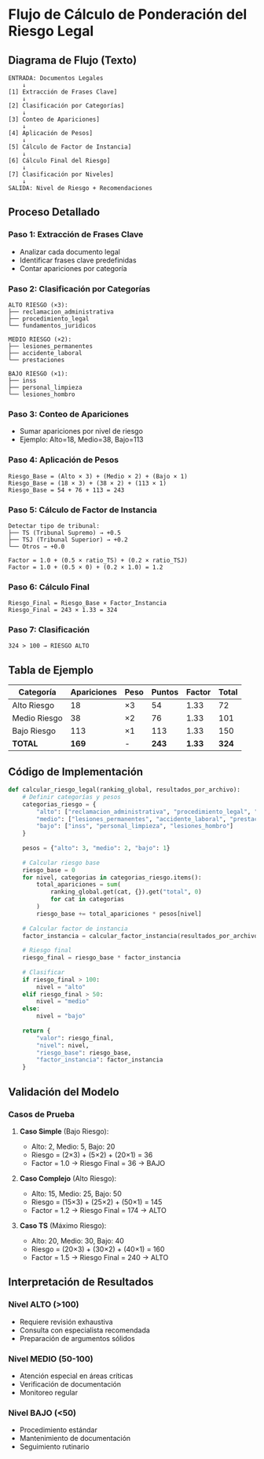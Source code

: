 # Flujo de Cálculo de Ponderación del Riesgo Legal

## Diagrama de Flujo (Texto)

```
ENTRADA: Documentos Legales
    ↓
[1] Extracción de Frases Clave]
    ↓
[2] Clasificación por Categorías]
    ↓
[3] Conteo de Apariciones]
    ↓
[4] Aplicación de Pesos]
    ↓
[5] Cálculo de Factor de Instancia]
    ↓
[6] Cálculo Final del Riesgo]
    ↓
[7] Clasificación por Niveles]
    ↓
SALIDA: Nivel de Riesgo + Recomendaciones
```

## Proceso Detallado

### Paso 1: Extracción de Frases Clave
- Analizar cada documento legal
- Identificar frases clave predefinidas
- Contar apariciones por categoría

### Paso 2: Clasificación por Categorías
```
ALTO RIESGO (×3):
├── reclamacion_administrativa
├── procedimiento_legal
└── fundamentos_juridicos

MEDIO RIESGO (×2):
├── lesiones_permanentes
├── accidente_laboral
└── prestaciones

BAJO RIESGO (×1):
├── inss
├── personal_limpieza
└── lesiones_hombro
```

### Paso 3: Conteo de Apariciones
- Sumar apariciones por nivel de riesgo
- Ejemplo: Alto=18, Medio=38, Bajo=113

### Paso 4: Aplicación de Pesos
```
Riesgo_Base = (Alto × 3) + (Medio × 2) + (Bajo × 1)
Riesgo_Base = (18 × 3) + (38 × 2) + (113 × 1)
Riesgo_Base = 54 + 76 + 113 = 243
```

### Paso 5: Cálculo de Factor de Instancia
```
Detectar tipo de tribunal:
├── TS (Tribunal Supremo) → +0.5
├── TSJ (Tribunal Superior) → +0.2
└── Otros → +0.0

Factor = 1.0 + (0.5 × ratio_TS) + (0.2 × ratio_TSJ)
Factor = 1.0 + (0.5 × 0) + (0.2 × 1.0) = 1.2
```

### Paso 6: Cálculo Final
```
Riesgo_Final = Riesgo_Base × Factor_Instancia
Riesgo_Final = 243 × 1.33 = 324
```

### Paso 7: Clasificación
```
324 > 100 → RIESGO ALTO
```

## Tabla de Ejemplo

| Categoría | Apariciones | Peso | Puntos | Factor | Total |
|-----------|-------------|------|--------|--------|-------|
| Alto Riesgo | 18 | ×3 | 54 | 1.33 | 72 |
| Medio Riesgo | 38 | ×2 | 76 | 1.33 | 101 |
| Bajo Riesgo | 113 | ×1 | 113 | 1.33 | 150 |
| **TOTAL** | **169** | - | **243** | **1.33** | **324** |

## Código de Implementación

```python
def calcular_riesgo_legal(ranking_global, resultados_por_archivo):
    # Definir categorías y pesos
    categorias_riesgo = {
        "alto": ["reclamacion_administrativa", "procedimiento_legal", "fundamentos_juridicos"],
        "medio": ["lesiones_permanentes", "accidente_laboral", "prestaciones"],
        "bajo": ["inss", "personal_limpieza", "lesiones_hombro"]
    }
    
    pesos = {"alto": 3, "medio": 2, "bajo": 1}
    
    # Calcular riesgo base
    riesgo_base = 0
    for nivel, categorias in categorias_riesgo.items():
        total_apariciones = sum(
            ranking_global.get(cat, {}).get("total", 0) 
            for cat in categorias
        )
        riesgo_base += total_apariciones * pesos[nivel]
    
    # Calcular factor de instancia
    factor_instancia = calcular_factor_instancia(resultados_por_archivo)
    
    # Riesgo final
    riesgo_final = riesgo_base * factor_instancia
    
    # Clasificar
    if riesgo_final > 100:
        nivel = "alto"
    elif riesgo_final > 50:
        nivel = "medio"
    else:
        nivel = "bajo"
    
    return {
        "valor": riesgo_final,
        "nivel": nivel,
        "riesgo_base": riesgo_base,
        "factor_instancia": factor_instancia
    }
```

## Validación del Modelo

### Casos de Prueba

1. **Caso Simple** (Bajo Riesgo):
   - Alto: 2, Medio: 5, Bajo: 20
   - Riesgo = (2×3) + (5×2) + (20×1) = 36
   - Factor = 1.0 → Riesgo Final = 36 → BAJO

2. **Caso Complejo** (Alto Riesgo):
   - Alto: 15, Medio: 25, Bajo: 50
   - Riesgo = (15×3) + (25×2) + (50×1) = 145
   - Factor = 1.2 → Riesgo Final = 174 → ALTO

3. **Caso TS** (Máximo Riesgo):
   - Alto: 20, Medio: 30, Bajo: 40
   - Riesgo = (20×3) + (30×2) + (40×1) = 160
   - Factor = 1.5 → Riesgo Final = 240 → ALTO

## Interpretación de Resultados

### Nivel ALTO (>100)
- Requiere revisión exhaustiva
- Consulta con especialista recomendada
- Preparación de argumentos sólidos

### Nivel MEDIO (50-100)
- Atención especial en áreas críticas
- Verificación de documentación
- Monitoreo regular

### Nivel BAJO (<50)
- Procedimiento estándar
- Mantenimiento de documentación
- Seguimiento rutinario
